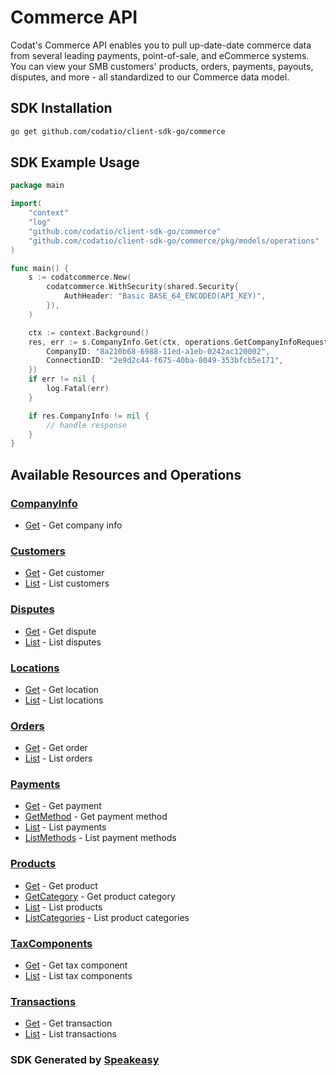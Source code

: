 # Commerce API

Codat's Commerce API enables you to pull up-date-date commerce data from several leading payments, point-of-sale, and eCommerce systems.
You can view your SMB customers' products, orders, payments, payouts, disputes, and more - all standardized to our Commerce data model.

<!-- Start SDK Installation -->
## SDK Installation

```bash
go get github.com/codatio/client-sdk-go/commerce
```
<!-- End SDK Installation -->

## SDK Example Usage
<!-- Start SDK Example Usage -->
```go
package main

import(
	"context"
	"log"
	"github.com/codatio/client-sdk-go/commerce"
	"github.com/codatio/client-sdk-go/commerce/pkg/models/operations"
)

func main() {
    s := codatcommerce.New(
        codatcommerce.WithSecurity(shared.Security{
            AuthHeader: "Basic BASE_64_ENCODED(API_KEY)",
        }),
    )

    ctx := context.Background()
    res, err := s.CompanyInfo.Get(ctx, operations.GetCompanyInfoRequest{
        CompanyID: "8a210b68-6988-11ed-a1eb-0242ac120002",
        ConnectionID: "2e9d2c44-f675-40ba-8049-353bfcb5e171",
    })
    if err != nil {
        log.Fatal(err)
    }

    if res.CompanyInfo != nil {
        // handle response
    }
}
```
<!-- End SDK Example Usage -->

<!-- Start SDK Available Operations -->
## Available Resources and Operations


### [CompanyInfo](docs/companyinfo/README.md)

* [Get](docs/companyinfo/README.md#get) - Get company info

### [Customers](docs/customers/README.md)

* [Get](docs/customers/README.md#get) - Get customer
* [List](docs/customers/README.md#list) - List customers

### [Disputes](docs/disputes/README.md)

* [Get](docs/disputes/README.md#get) - Get dispute
* [List](docs/disputes/README.md#list) - List disputes

### [Locations](docs/locations/README.md)

* [Get](docs/locations/README.md#get) - Get location
* [List](docs/locations/README.md#list) - List locations

### [Orders](docs/orders/README.md)

* [Get](docs/orders/README.md#get) - Get order
* [List](docs/orders/README.md#list) - List orders

### [Payments](docs/payments/README.md)

* [Get](docs/payments/README.md#get) - Get payment
* [GetMethod](docs/payments/README.md#getmethod) - Get payment method
* [List](docs/payments/README.md#list) - List payments
* [ListMethods](docs/payments/README.md#listmethods) - List payment methods

### [Products](docs/products/README.md)

* [Get](docs/products/README.md#get) - Get product
* [GetCategory](docs/products/README.md#getcategory) - Get product category
* [List](docs/products/README.md#list) - List products
* [ListCategories](docs/products/README.md#listcategories) - List product categories

### [TaxComponents](docs/taxcomponents/README.md)

* [Get](docs/taxcomponents/README.md#get) - Get tax component
* [List](docs/taxcomponents/README.md#list) - List tax components

### [Transactions](docs/transactions/README.md)

* [Get](docs/transactions/README.md#get) - Get transaction
* [List](docs/transactions/README.md#list) - List transactions
<!-- End SDK Available Operations -->

### SDK Generated by [Speakeasy](https://docs.speakeasyapi.dev/docs/using-speakeasy/client-sdks)
